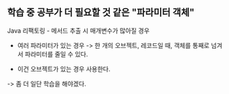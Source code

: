 학습 중 공부가 더 필요할 것 같은 "파라미터 객체"
-

Java 리팩토링 - 메서드 추출 시 매개변수가 많아질 경우

- 여러 파라미터가 있는 경우 -> 한 개의 오브젝트, 레코드일 때, 객체를 통째로 넘겨서 파라미터를 줄일 수 있다.

- 이건 오브젝트가 있는 경우 사용한다.

-> 좀 더 일단 학습을 해야겠다.